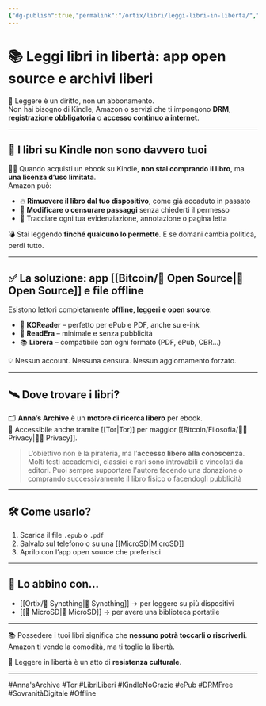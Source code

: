 ```yaml
---
{"dg-publish":true,"permalink":"/ortix/libri/leggi-libri-in-liberta/","title":"📚 Leggi libri in libertà: app open source e archivi liberi","tags":["Libri","Lettura","OpenSource","SovranitàDigitale","Tor","ePub","DRM","Kindle"]}
---
```



# 📚 Leggi libri in libertà: app open source e archivi liberi

📖 Leggere è un diritto, non un abbonamento.  
Non hai bisogno di Kindle, Amazon o servizi che ti impongono **DRM**, **registrazione obbligatoria** o **accesso continuo a internet**.

---

## 🛑 I libri su Kindle non sono davvero tuoi

🕵️‍♂️ Quando acquisti un ebook su Kindle, **non stai comprando il libro**, ma **una licenza d’uso limitata**.  
Amazon può:
- 🔥 **Rimuovere il libro dal tuo dispositivo**, come già accaduto in passato
- 📝 **Modificare o censurare passaggi** senza chiederti il permesso
- 📡 Tracciare ogni tua evidenziazione, annotazione o pagina letta

💣 Stai leggendo **finché qualcuno lo permette**. E se domani cambia politica, perdi tutto.

---

## ✅ La soluzione: app [[Bitcoin/🧬 Open Source\|🧬 Open Source]] e file offline

Esistono lettori completamente **offline, leggeri e open source**:

- 📖 **KOReader** – perfetto per ePub e PDF, anche su e-ink  
- 📘 **ReadEra** – minimale e senza pubblicità  
- 📚 **Librera** – compatibile con ogni formato (PDF, ePub, CBR...)

💡 Nessun account. Nessuna censura. Nessun aggiornamento forzato.

---

## 🛰️ Dove trovare i libri?

🗂 **Anna’s Archive** è un **motore di ricerca libero** per ebook.  
📡 Accessibile anche tramite [[Tor\|Tor]] per maggior [[Bitcoin/Filosofia/🕵️‍♂️ Privacy\|🕵️‍♂️ Privacy]].

> L’obiettivo non è la pirateria, ma l’**accesso libero alla conoscenza**.  
> Molti testi accademici, classici e rari sono introvabili o vincolati da editori.
> Puoi sempre supportare l'autore facendo una donazione o comprando successivamente il libro fisico o facendogli pubblicità 

---

## 🛠️ Come usarlo?

1. Scarica il file `.epub` o `.pdf`  
2. Salvalo sul telefono o su una [[MicroSD\|MicroSD]]  
3. Aprilo con l’app open source che preferisci  

---

## 🔗 Lo abbino con…

- [[Ortix/🔄 Syncthing\|🔄 Syncthing]] → per leggere su più dispositivi  
- [[📁 MicroSD\|📁 MicroSD]] → per avere una biblioteca portatile  

---

📚 Possedere i tuoi libri significa che **nessuno potrà toccarli o riscriverli**.  
Amazon ti vende la comodità, ma ti toglie la libertà.

🧠 Leggere in libertà è un atto di **resistenza culturale**.

---

#Anna'sArchive #Tor #LibriLiberi #KindleNoGrazie #ePub #DRMFree #SovranitàDigitale #Offline